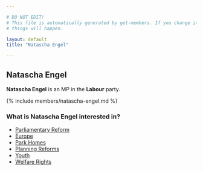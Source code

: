 ```yaml
---

# DO NOT EDIT!
# This file is automatically generated by get-members. If you change it, bad
# things will happen.

layout: default
title: "Natascha Engel"

---
```


## Natascha Engel

**Natascha Engel** is an MP in the **Labour** party.

{% include members/natascha-engel.md %}

### What is Natascha Engel interested in?


* [Parliamentary Reform](/interests/parliamentary-reform.html)
* [Europe](/interests/europe.html)
* [Park Homes](/interests/park-homes.html)
* [Planning Reforms](/interests/planning-reforms.html)
* [Youth](/interests/youth.html)
* [Welfare Rights](/interests/welfare-rights.html)

